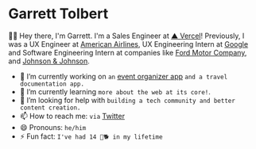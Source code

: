 # Garrett Tolbert

👋🏿 Hey there, I'm Garrett. I'm a Sales Engineer at [▲ Vercel](https://www.vercel.com)! Previously, I was a UX Engineer at [American Airlines](https://www.aa.com/homePage.do), UX Engineering Intern at [Google](https://www.google.com/) and Software Engineering Intern at companies like [Ford Motor Company](https://www.ford.com/), and [Johnson & Johnson](https://www.jnj.com/).

- 🔭 I’m currently working on `an` [event organizer app](https://gt.codes/j4GmtmAIR8GBKAgVyjtv) `and a travel documentation app.`
- 🌱 I’m currently learning `more about the web at its core!`.
- 🤔 I’m looking for help with `building a tech community and better content creation.` 
- 📫 How to reach me: `via` [Twitter](https://twitter.com/gt_codes)
- 😄 Pronouns: `he/him`
- ⚡ Fun fact: `I've had 14 🐶🐕 in my lifetime`

